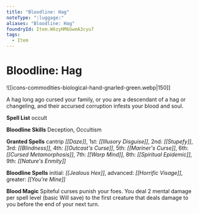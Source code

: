 ```yaml
---
title: "Bloodline: Hag"
noteType: ":luggage:"
aliases: "Bloodline: Hag"
foundryId: Item.W6zyHM6GwmA3cyu7
tags:
  - Item
---
```


# Bloodline: Hag
![[icons-commodities-biological-hand-gnarled-green.webp|150]]

A hag long ago cursed your family, or you are a descendant of a hag or changeling, and their accursed corruption infests your blood and soul.

**Spell List** occult

**Bloodline Skills** Deception, Occultism

**Granted Spells** cantrip _[[Daze]]_, 1st: _[[Illusory Disguise]]_, 2nd: _[[Stupefy]]_, 3rd: _[[Blindness]]_, 4th: _[[Outcast's Curse]]_, 5th: _[[Mariner's Curse]]_, 6th: _[[Cursed Metamorphosis]]_, 7th: _[[Warp Mind]]_, 8th: _[[Spiritual Epidemic]]_, 9th: _[[Nature's Enmity]]_

**Bloodline Spells** initial: _[[Jealous Hex]]_, advanced: _[[Horrific Visage]]_, greater: _[[You're Mine]]_

**Blood Magic** Spiteful curses punish your foes. You deal 2 mental damage per spell level (basic Will save) to the first creature that deals damage to you before the end of your next turn.


